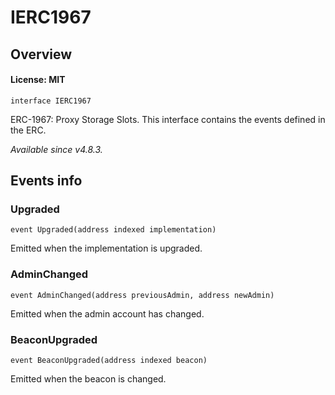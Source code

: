 # IERC1967

## Overview

#### License: MIT

```solidity
interface IERC1967
```

ERC-1967: Proxy Storage Slots. This interface contains the events defined in the ERC.

_Available since v4.8.3._
## Events info

### Upgraded

```solidity
event Upgraded(address indexed implementation)
```

Emitted when the implementation is upgraded.
### AdminChanged

```solidity
event AdminChanged(address previousAdmin, address newAdmin)
```

Emitted when the admin account has changed.
### BeaconUpgraded

```solidity
event BeaconUpgraded(address indexed beacon)
```

Emitted when the beacon is changed.
